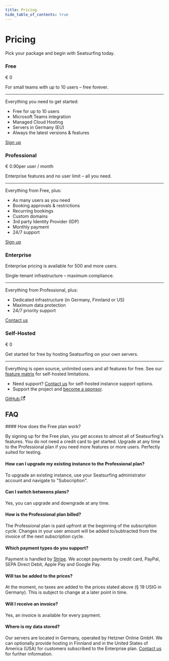 ```yaml
---
title: Pricing
hide_table_of_contents: true
---
```


# Pricing

Pick your package and begin with Seatsurfing today.

<section className="pricing-models">
    <div className="pricing-model pricing-model-free">
        <h3>Free</h3>
        <p className="pricing-price">€ 0</p>
        <p>For small teams with up to 10 users – free forever.</p>
        <hr />
        <p>Everything you need to get started:</p>
        <ul class="fa-ul">
            <li><span class="fa-li"><i class="fa-solid fa-circle-check"></i></span> Free for up to 10 users</li>
            <li><span class="fa-li"><i class="fa-solid fa-circle-check"></i></span> Microsoft Teams integration</li>
            <li><span class="fa-li"><i class="fa-solid fa-circle-check"></i></span> Managed Cloud Hosting</li>
            <li><span class="fa-li"><i class="fa-solid fa-circle-check"></i></span> Servers in Germany (EU)</li>
            <li><span class="fa-li"><i class="fa-solid fa-circle-check"></i></span> Always the latest versions &amp; features</li>
        </ul>
        <a href="/sign-up" className="button button--primary button--lg">Sign up</a>
    </div>
    <div className="pricing-model pricing-model-highlight border-gradient-purple">
        <h3>Professional</h3>
        <p className="pricing-price">€ 0.90<span className="pricing-price-suffix">per user / month</span></p>
        <p>Enterprise features and no user limit – all you need.</p>
        <hr />
        <p>Everything from Free, plus:</p>
        <ul class="fa-ul">
            <li><span class="fa-li"><i class="fa-solid fa-circle-check"></i></span> As many users as you need</li>
            <li><span class="fa-li"><i class="fa-solid fa-circle-check"></i></span> Booking approvals & restrictions</li>
            <li><span class="fa-li"><i class="fa-solid fa-circle-check"></i></span> Recurring bookings</li>
            <li><span class="fa-li"><i class="fa-solid fa-circle-check"></i></span> Custom domains</li>
            <li><span class="fa-li"><i class="fa-solid fa-circle-check"></i></span> 3rd party Identity Provider (IDP)</li>
            <li><span class="fa-li"><i class="fa-solid fa-circle-check"></i></span> Monthly payment</li>
            <li><span class="fa-li"><i class="fa-solid fa-circle-check"></i></span> 24/7 support</li>
        </ul>
        <a href="/sign-up?paid" className="button button--primary button--lg button-gradient">Sign up</a>
    </div>
    <div className="pricing-model pricing-model-enterprise">
        <h3>Enterprise</h3>
        <p className="pricing-price"><span className="pricing-enterprise">Enterprise pricing is available for 500 and more users.</span></p>
        <p>Single-tenant infrastructure – maximum compliance.</p>
        <hr />
        <p>Everything from Professional, plus:</p>
        <ul class="fa-ul">
            <li><span class="fa-li"><i class="fa-solid fa-circle-check"></i></span> Dedicated infrastructure (in Germany, Finnland or US)</li>
            <li><span class="fa-li"><i class="fa-solid fa-circle-check"></i></span> Maximum data protection</li>
            <li><span class="fa-li"><i class="fa-solid fa-circle-check"></i></span> 24/7 priority support</li>
        </ul>
        <a href="/contact" target="_blank" className="button button--primary button--lg">Contact us</a>
    </div>
    <div className="pricing-model pricing-model-oss">
        <h3>Self-Hosted</h3>
        <p className="pricing-price">€ 0</p>
        <p>Get started for free by hosting Seatsurfing on your own servers.</p>
        <hr />
        <p>Everything is open source, unlimited users and all features for free. See our <a href="/features">feature matrix</a> for self-hosted limitations.</p>
        <ul class="fa-ul">
            <li class="margin-bottom--md"><span class="fa-li"><i class="fa-solid fa-headset"></i></span> Need support? <a href="https://github.com/sponsors/seatsurfing" target="_blank">Contact us</a> for self-hosted instance support options.</li>
            <li><span class="fa-li"><i class="fa-solid fa-hand-holding-heart"></i></span> Support the project and <a href="https://github.com/sponsors/seatsurfing" target="_blank">become a sponsor</a>.</li>
        </ul>
        <a href="https://github.com/seatsurfing/seatsurfing" target="_blank" className="button button--secondary button--lg">GitHub <svg width="13.5" height="13.5" aria-hidden="true" viewBox="0 0 24 24" className="iconExternalLink_node_modules-@docusaurus-theme-classic-lib-theme-Icon-ExternalLink-styles-module"><path fill="currentColor" d="M21 13v10h-21v-19h12v2h-10v15h17v-8h2zm3-12h-10.988l4.035 4-6.977 7.07 2.828 2.828 6.977-7.07 4.125 4.172v-11z"></path></svg></a>
    </div>

</section>

## FAQ

<div className="faq">
#### How does the Free plan work?

By signing up for the Free plan, you get access to almost all of Seatsurfing's features. You do not need a credit card to get started. Upgrade at any time to the Professional plan if you need more features or more users. Perfectly suited for testing.

#### How can I upgrade my existing instance to the Professional plan?

To upgrade an existing instance, use your Seatsurfing administrator account and navigate to "Subscription".

#### Can I switch betweens plans?

Yes, you can upgrade and downgrade at any time.

#### How is the Professional plan billed?

The Professional plan is paid upfront at the beginning of the subscription cycle. Changes in your user amount will be added to/subtracted from the invoice of the next subscription cycle.

#### Which payment types do you support?

Payment is handled by [Stripe](https://stripe.com). We accept payments by credit card, PayPal, SEPA Direct Debit, Apple Pay and Google Pay.

#### Will tax be added to the prices?

At the moment, no taxes are added to the prices stated above (§ 19 UStG in Germany). This is subject to change at a later point in time.

#### Will I receive an invoice?

Yes, an invoice is available for every payment.

#### Where is my data stored?

Our servers are located in Germany, operated by Hetzner Online GmbH. We can optionally provide hosting in Finnland and in the United States of America (USA) for customers subscribed to the Enterprise plan. [Contact us](/contact) for further information.

</div>
